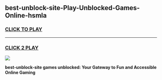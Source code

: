 
## best-unblock-site-Play-Unblocked-Games-Online-hsmla
<h3>
<a href="https://premium76.site?title=best-unblock-site&ref=25A">CLICK TO PLAY</a></h3>
<hr>

<h3>
<a href="https://premium76.site?title=best-unblock-site&ref=25A">CLICK 2 PLAY</a>
  
</h3>

<a href="https://premium76.site?title=best-unblock-site&ref=25A"><img src="https://clearcache.store/games.png"></a>


**best-unblock-site games unblocked: Your Gateway to Fun and Accessible Online Gaming**
